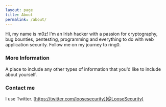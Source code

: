 ```yaml
---
layout: page
title: About
permalink: /about/
---
```


Hi, my name is m0z! I'm an Irish hacker with a passion for cryptography, bug bounties, pentesting, programming and everything to do with web application security. Follow me on my journey to ring0.

### More Information

A place to include any other types of information that you'd like to include about yourself.

### Contact me
I use Twitter.
[https://twitter.com/loosesecurity](@LooseSecurity)

